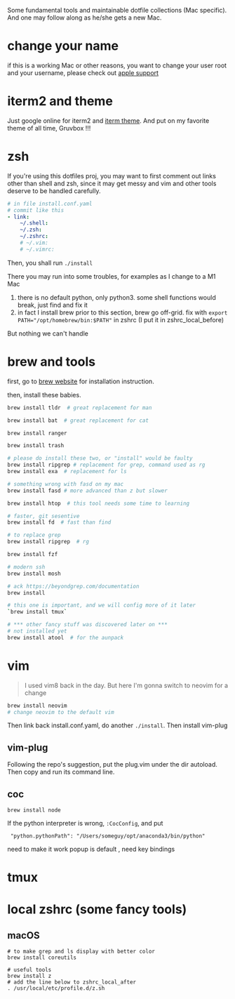 Some fundamental tools and maintainable dotfile collections (Mac specific). And one may follow along as he/she gets a new Mac.

# change your name
if this is a working Mac or other reasons, you want to change your user root and your username, please check out [apple support](https://support.apple.com/zh-cn/HT201548)

# iterm2 and theme
Just google online for iterm2 and [iterm theme](https://iterm2colorschemes.com/). And put on my favorite theme of all time, Gruvbox !!!

# zsh
If you're using this dotfiles proj, you may want to first comment out links other than shell and zsh, since it may get messy and vim and other tools deserve to be handled carefully.

```yml
# in file install.conf.yaml
# commit like this 
- link:
    ~/.shell:
    ~/.zsh:
    ~/.zshrc:
    # ~/.vim:
    # ~/.vimrc:
```
Then, you shall run `./install`

There you may run into some troubles, for examples as I change to a M1 Mac
1. there is no default python, only python3. some shell functions would break, just find and fix it
2. in fact I install brew prior to this section, brew go off-grid. fix with `export PATH="/opt/homebrew/bin:$PATH"` in zshrc (I put it in zshrc_local_before)



But nothing we can't handle


# brew and tools
first, go to [brew website](https://docs.brew.sh/Installation) for installation instruction.

then, install these babies.
```bash
brew install tldr  # great replacement for man

brew install bat  # great replacement for cat

brew install ranger

brew install trash

# please do install these two, or "install" would be faulty
brew install ripgrep # replacement for grep, command used as rg
brew install exa  # replacement for ls

# something wrong with fasd on my mac 
brew install fasd # more advanced than z but slower

brew install htop  # this tool needs some time to learning

# faster, git sesentive
brew install fd  # fast than find

# to replace grep
brew install ripgrep  # rg

brew install fzf

# modern ssh
brew install mosh

# ack https://beyondgrep.com/documentation
brew install

# this one is important, and we will config more of it later
`brew install tmux` 

# *** other fancy stuff was discovered later on ***
# not installed yet
brew install atool  # for the aunpack
```


# vim
> I used vim8 back in the day. But here I'm gonna switch to neovim for a change
```bash
brew install neovim
# change neovim to the default vim
```
Then link back install.conf.yaml, do another `./install`. Then install vim-plug


## vim-plug
Following the repo's suggestion, put the plug.vim under the dir autoload. Then copy and run its command line.


## coc
`brew install node` 

If the python interpreter is wrong, `:CocConfig`, and put 
```
 "python.pythonPath": "/Users/someguy/opt/anaconda3/bin/python"
```

need to make it work popup is default , need key bindings


# tmux

# local zshrc (some fancy tools)
## macOS
```
# to make grep and ls display with better color
brew install coreutils

# useful tools
brew install z
# add the line below to zshrc_local_after 
. /usr/local/etc/profile.d/z.sh





```
